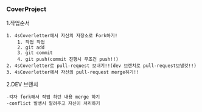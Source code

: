 ### CoverProject
1.작업순서
	
	1. 4sCoverletter에서 자신의 저장소로 Fork하기!
		1. 작업 작업
		2. git add
		3. git commit
		4. git push(commit 진행시 무조건 push!!)
	2. 4sCoverletter로 pull-request 보내기!!(dev 브랜치로 pull-request보낼것!!)
	3. 4sCoverletter에서 자신의 pull-request merge하기!!

2.DEV 브랜치

	-각자 fork해서 작업 하던 내용 merge 하기
	-conflict 발생시 알려주고 자신이 처리하기

